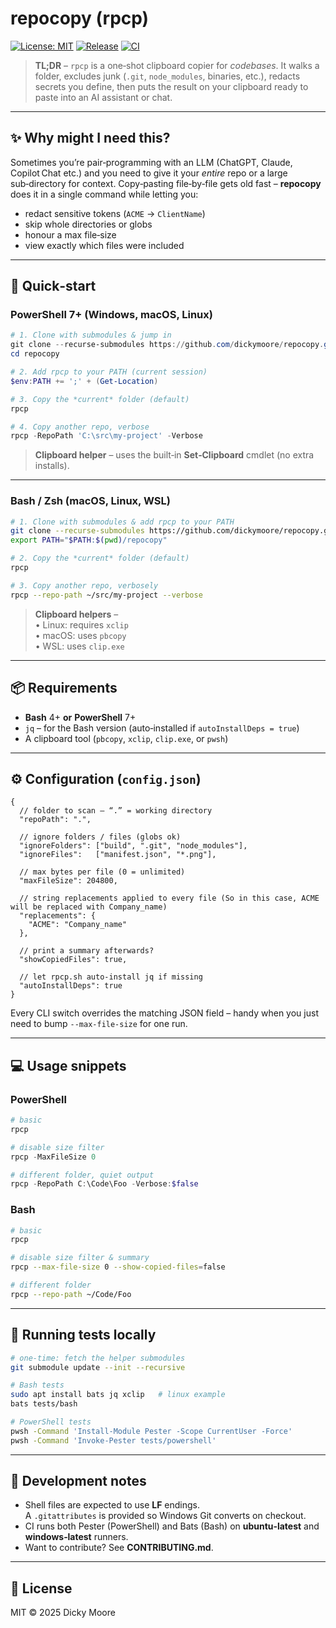 # repocopy (rpcp)
[![License: MIT](https://img.shields.io/badge/License-MIT-yellow.svg)](LICENSE)
[![Release](https://img.shields.io/github/v/release/dickymoore/repocopy)](https://github.com/dickymoore/repocopy/releases)
[![CI](https://github.com/dickymoore/repocopy/actions/workflows/ci.yml/badge.svg)](https://github.com/dickymoore/repocopy/actions/workflows/ci.yml)

> **TL;DR** – `rpcp` is a one‑shot clipboard copier for *codebases*.
> It walks a folder, excludes junk (`.git`, `node_modules`, binaries, etc.),
> redacts secrets you define, then puts the result on your clipboard
> ready to paste into an AI assistant or chat.

---

## ✨ Why might I need this?

Sometimes you’re pair‑programming with an LLM (ChatGPT, Claude, Copilot Chat etc.)
and you need to give it your *entire* repo or a large sub‑directory for context.
Copy‑pasting file‑by‑file gets old fast – **repocopy** does it in a single command
while letting you:

* redact sensitive tokens (`ACME` → `ClientName`)
* skip whole directories or globs
* honour a max file‑size
* view exactly which files were included

---

## 🚀 Quick‑start

### PowerShell 7+ (Windows, macOS, Linux)

```powershell
# 1. Clone with submodules & jump in
git clone --recurse-submodules https://github.com/dickymoore/repocopy.git
cd repocopy

# 2. Add rpcp to your PATH (current session)
$env:PATH += ';' + (Get-Location)

# 3. Copy the *current* folder (default)
rpcp

# 4. Copy another repo, verbose
rpcp -RepoPath 'C:\src\my-project' -Verbose
```

> **Clipboard helper** – uses the built‑in **Set‑Clipboard** cmdlet (no extra installs).

---

### Bash / Zsh (macOS, Linux, WSL)

```bash
# 1. Clone with submodules & add rpcp to your PATH
git clone --recurse-submodules https://github.com/dickymoore/repocopy.git
export PATH="$PATH:$(pwd)/repocopy"

# 2. Copy the *current* folder (default)
rpcp

# 3. Copy another repo, verbosely
rpcp --repo-path ~/src/my-project --verbose
```

> **Clipboard helpers** –  
> • Linux: requires `xclip`  
> • macOS: uses `pbcopy`  
> • WSL: uses `clip.exe`

---

## 📦 Requirements

* **Bash** 4+ **or** **PowerShell** 7+
* `jq` – for the Bash version (auto‑installed if `autoInstallDeps = true`)
* A clipboard tool (`pbcopy`, `xclip`, `clip.exe`, or `pwsh`)

---

## ⚙️ Configuration (`config.json`)

```jsonc
{
  // folder to scan – “.” = working directory
  "repoPath": ".",

  // ignore folders / files (globs ok)
  "ignoreFolders": ["build", ".git", "node_modules"],
  "ignoreFiles":   ["manifest.json", "*.png"],

  // max bytes per file (0 = unlimited)
  "maxFileSize": 204800,

  // string replacements applied to every file (So in this case, ACME will be replaced with Company_name)
  "replacements": {
    "ACME": "Company_name"
  },

  // print a summary afterwards?
  "showCopiedFiles": true,

  // let rpcp.sh auto‑install jq if missing
  "autoInstallDeps": true
}
```

Every CLI switch overrides the matching JSON field – handy when you just
need to bump `--max-file-size` for one run.

---

## 💻 Usage snippets

### PowerShell

```powershell
# basic
rpcp

# disable size filter
rpcp -MaxFileSize 0

# different folder, quiet output
rpcp -RepoPath C:\Code\Foo -Verbose:$false
```

### Bash

```bash
# basic
rpcp

# disable size filter & summary
rpcp --max-file-size 0 --show-copied-files=false

# different folder
rpcp --repo-path ~/Code/Foo
```

---

## 🧪 Running tests locally

```bash
# one‑time: fetch the helper submodules
git submodule update --init --recursive

# Bash tests
sudo apt install bats jq xclip   # linux example
bats tests/bash

# PowerShell tests
pwsh -Command 'Install-Module Pester -Scope CurrentUser -Force'
pwsh -Command 'Invoke-Pester tests/powershell'
```

---

## 📝 Development notes

* Shell files are expected to use **LF** endings.  
  A `.gitattributes` is provided so Windows Git converts on checkout.
* CI runs both Pester (PowerShell) and Bats (Bash) on
  **ubuntu‑latest** and **windows‑latest** runners.
* Want to contribute? See **CONTRIBUTING.md**.

---

## 📄 License

MIT © 2025 Dicky Moore
